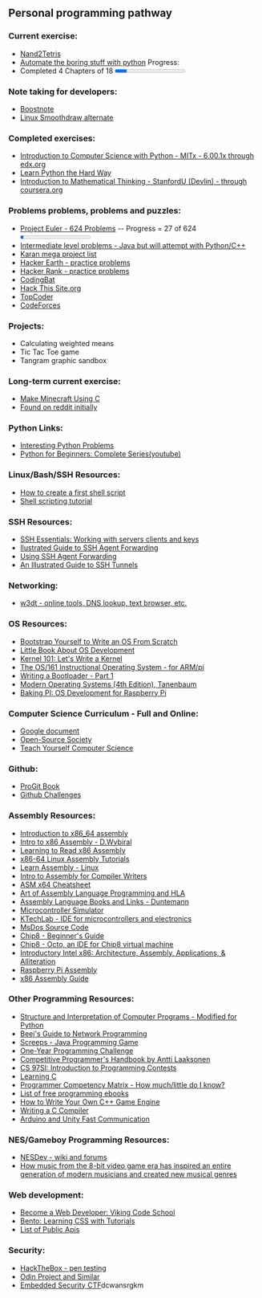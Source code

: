 ## Personal programming pathway

### Current exercise:

- [Nand2Tetris](http://www.nand2tetris.org/)
- [Automate the boring stuff with python](https://automatetheboringstuff.com/)
Progress:
- Completed 4 Chapters of 18
    <progress value="30" max="180"></progress> 

### Note taking for developers:
- [Boostnote](https://boostnote.io/)
- [Linux Smoothdraw alternate](https://krita.org/en/)
 
### Completed exercises:

- [Introduction to Computer Science with Python - MITx - 6.00.1x through edx.org](https://courses.edx.org/courses/course-v1:MITx+6.00.1x+2T2017/info)
- [Learn Python the Hard Way](https://learnpythonthehardway.org/book/)
- [Introduction to Mathematical Thinking - StanfordU (Devlin) - through coursera.org](https://www.coursera.org/learn/mathematical-thinking)

### Problems problems, problems and puzzles:

- [Project Euler - 624 Problems](https://projecteuler.net/) -- Progress = 27 of 624
  <progress value="270" max="6240"></progress> 
- [Intermediate level problems - Java but will attempt with Python/C++](https://edabit.com/explore)
- [Karan mega project list](https://github.com/karan/Projects)
- [Hacker Earth - practice problems](https://www.hackerearth.com/)
- [Hacker Rank - practice problems](https://www.hackerrank.com/)
- [CodingBat](http://codingbat.com/prob/p173401)
- [Hack This Site.org](https://www.hackthissite.org/)
- [TopCoder](https://www.topcoder.com)
- [CodeForces](http://codeforces.com/)

### Projects:

- Calculating weighted means
- Tic Tac Toe game
- Tangram graphic sandbox

### Long-term current exercise:

- [Make Minecraft Using C](https://www.youtube.com/playlist?list=PLMZ_9w2XRxiZq1vfw1lrpCMRDufe2MKV_)
- [Found on reddit initially](https://www.reddit.com/r/learnprogramming/comments/5nd9la/tutorial_learn_to_make_minecraft_using_c_and/)

### Python Links:

- [Interesting Python Problems](https://www.reddit.com/r/learnprogramming/comments/5llmml/interesting_python_practice_problems_from_the/)
- [Python for Beginners: Complete Series(youtube)](https://www.reddit.com/r/learnprogramming/comments/6bxdut/python_for_beginners_complete_series/)

### Linux/Bash/SSH Resources:

- [How to create a first shell script](http://www.linfo.org/create_shell_1.html)
- [Shell scripting tutorial](https://www.shellscript.sh/)

### SSH Resources:

- [SSH Essentials: Working with servers clients and keys](https://www.digitalocean.com/community/tutorials/ssh-essentials-working-with-ssh-servers-clients-and-keys)
- [Ilustrated Guide to SSH Agent Forwarding](http://www.unixwiz.net/techtips/ssh-agent-forwarding.html)
- [Using SSH Agent Forwarding](https://developer.github.com/v3/guides/using-ssh-agent-forwarding/)
- [An Illustrated Guide to SSH Tunnels](https://solitum.net/an-illustrated-guide-to-ssh-tunnels/)

### Networking:

- [w3dt - online tools, DNS lookup, text browser, etc.](https://w3dt.net/)

### OS Resources:

- [Bootstrap Yourself to Write an OS From Scratch](https://github.com/tuhdo/os01)
- [Little Book About OS Development](https://littleosbook.github.io/)
- [Kernel 101: Let's Write a Kernel](http://arjunsreedharan.org/post/82710718100/kernel-101-lets-write-a-kernel)
- [The OS/161 Instructional Operating System - for ARM/pi](http://os161.eecs.harvard.edu/)
- [Writing a Bootloader - Part 1](http://3zanders.co.uk/2017/10/13/writing-a-bootloader/)
- [Modern Operating Systems (4th Edition), Tanenbaum]()
- [Baking PI: OS Development for Raspberry Pi](http://www.cl.cam.ac.uk/projects/raspberrypi/tutorials/os/)

### Computer Science Curriculum - Full and Online:

- [Google document](https://docs.google.com/spreadsheets/d/1BD8BJJUNaX63m2QmySWMGDp71nx4W4MyyiIBlfMoN3Q/htmlview?sle=true#gid=0)
- [Open-Source Society](https://github.com/open-source-society/computer-science)
- [Teach Yourself Computer Science](https://teachyourselfcs.com/)

### Github:

- [ProGit Book](https://git-scm.com/book/en/v2)
- [Github Challenges](https://try.github.io/levels/1/challenges/1)

### Assembly Resources:

- [Introduction to x86_64 assembly](https://gitlab.com/mcmfb/intro_x86-64)
- [Intro to x86 Assembly - D.Wybiral](https://www.youtube.com/watch?v=wLXIWKUWpSs)
- [Learning to Read x86 Assembly](http://patshaughnessy.net/2016/11/26/learning-to-read-x86-assembly-language)
- [x86-64 Linux Assembly Tutorials](https://www.youtube.com/watch?v=VQAKkuLL31g&list=PLetF-YjXm-sCH6FrTz4AQhfH6INDQvQSn)
- [Learn Assembly - Linux](http://asmtutor.com/)
- [Intro to Assembly for Compiler Writers](https://www3.nd.edu/~dthain/courses/cse40243/fall2015/intel-intro.html)
- [ASM x64 Cheatsheet](https://cs.brown.edu/courses/cs033/docs/guides/x64_cheatsheet.pdf)
- [Art of Assembly Language Programming and HLA](http://www.plantation-productions.com/Webster/)
- [Assembly Language Books and Links - Duntemann](http://www.duntemann.com/assembly.html)
- [Microcontroller Simulator](http://gpsim.sourceforge.net/)
- [KTechLab - IDE for microcontrollers and electronics](https://github.com/ktechlab/ktechlab/wiki)
- [MsDos Source Code](https://github.com/BlastarIndia/msdos?files=1)
- [Chip8 - Beginner's Guide](https://github.com/JohnEarnest/Octo/blob/gh-pages/docs/BeginnersGuide.md)
- [Chip8 - Octo, an IDE for Chip8 virtual machine](https://github.com/JohnEarnest/Octo)
- [Introductory Intel x86: Architecture, Assembly, Applications, & Alliteration](http://opensecuritytraining.info/IntroX86.html)
- [Raspberry Pi Assembly](https://www.cl.cam.ac.uk/projects/raspberrypi/tutorials/os/)
- [x86 Assembly Guide](http://www.cs.virginia.edu/%7Eevans/cs216/guides/x86.html)

### Other Programming Resources:

- [Structure and Interpretation of Computer Programs - Modified for Python](http://www-inst.eecs.berkeley.edu/%7Ecs61a/sp12/book/)
- [Beej's Guide to Network Programming](http://beej.us/guide/bgnet/)
- [Screeps - Java Programming Game](https://screeps.com/)
- [One-Year Programming Challenge](https://www.reddit.com/r/learnprogramming/comments/5mdehp/one_year_reddit_programmer_challenge/)
- [Competitive Programmer's Handbook by Antti Laaksonen](https://cses.fi/book.html)
- [CS 97SI: Introduction to Programming Contests](http://web.stanford.edu/class/cs97si/)
- [Learning C](http://www.cprogramming.com/tutorial/c-tutorial.html)
- [Programmer Competency Matrix - How much/little do I know?](http://sijinjoseph.com/programmer-competency-matrix/)
- [List of free programming ebooks](https://github.com/EbookFoundation/free-programming-books/blob/master/free-programming-books.md)
- [How to Write Your Own C++ Game Engine](http://preshing.com/20171218/how-to-write-your-own-cpp-game-engine/)
- [Writing a C Compiler](https://norasandler.com/2017/12/15/Write-a-Compiler-3.html)
- [Arduino and Unity Fast Communication](https://github.com/relativty/wrmhl)

### NES/Gameboy Programming Resources:

- [NESDev - wiki and forums](http://nesdev.com/)
- [How music from the 8-bit video game era has inspired an entire generation of modern musicians and created new musical genres](https://tedium.co/2018/05/17/nintendo-nes-chiptune-music-scene/)

### Web development:

- [Become a Web Developer: Viking Code School](https://www.vikingcodeschool.com/prep)
- [Bento: Learning CSS with Tutorials](https://bento.io/topic/css)
- [List of Public Apis](https://github.com/toddmotto/public-apis)

### Security:

- [HackTheBox - pen testing](https://www.hackthebox.eu/login)
- [Odin Project and Similar](https://www.reddit.com/r/learnprogramming/comments/5mijdd/anything_like_odin_project_for_cybersecurity/)
- [Embedded Security CTF](https://microcorruption.com/login)dcwansrgkm

<BR>
<BR>
<BR>
<BR>
<BR>
